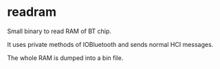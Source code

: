 # readram
Small binary to read RAM of BT chip.

It uses private methods of IOBluetooth and sends normal HCI messages.

The whole RAM is dumped into a bin file.
